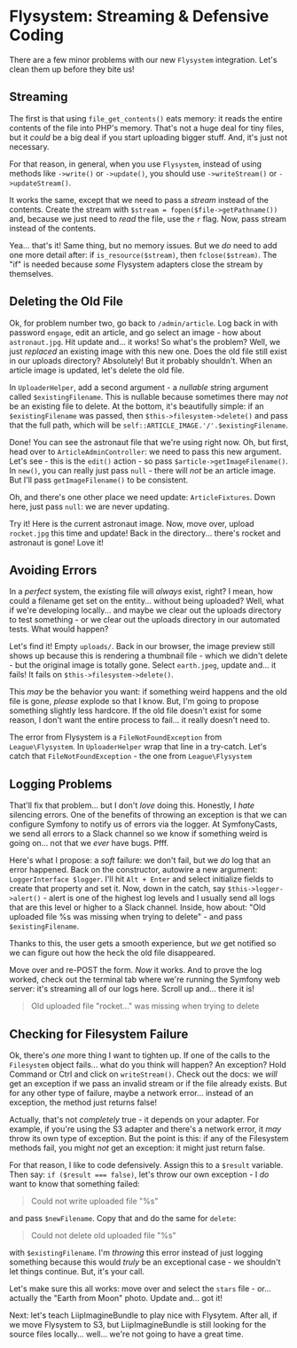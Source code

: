 # Flysystem: Streaming & Defensive Coding

There are a few minor problems with our new `Flysystem` integration. Let's clean
them up before they bite us!

## Streaming

The first is that using `file_get_contents()` eats memory: it reads the entire
contents of the file into PHP's memory. That's not a huge deal for tiny files,
but it *could* be a big deal if you start uploading bigger stuff. And, it's just
not necessary.

For that reason, in general, when you use `Flysystem`, instead of using methods
like `->write()` or `->update()`, you should use `->writeStream()` or `->updateStream()`.

It works the same, except that we need to pass a *stream* instead of the contents.
Create the stream with `$stream = fopen($file->getPathname())` and, because we just
need to *read* the file, use the `r` flag. Now, pass stream instead of the contents.

Yea... that's it! Same thing, but no memory issues. But we *do* need to add one
more detail after: if `is_resource($stream)`, then `fclose($stream)`. The "if"
is needed because *some* Flysystem adapters close the stream by themselves.

## Deleting the Old File

Ok, for problem number two, go back to `/admin/article`. Log back in with password
`engage`, edit an article, and go select an image - how about `astronaut.jpg`. Hit
update and... it works! So what's the problem? Well, we just *replaced* an existing
image with this new one. Does the old file still exist in our uploads directory?
Absolutely! But it probably shouldn't. When an article image is updated, let's
delete the old file.

In `UploaderHelper`, add a second argument - a *nullable* string argument called
`$existingFilename`. This is nullable because sometimes there may *not* be an existing
file to delete. At the bottom, it's beautifully simple: if an `$existingFilename`
was passed, then `$this->filesystem->delete()` and pass that
the full path, which will be `self::ARTICLE_IMAGE.'/'.$existingFilename`.

Done! You can see the astronaut file that we're using right now. Oh, but first,
head over to `ArticleAdminController`: we need to pass this new argument.
Let's see - this is the `edit()` action - so pass `$article->getImageFilename()`.
In `new()`, you can really just pass `null` - there will *not* be an article image.
But I'll pass `getImageFilename()` to be consistent.

Oh, and there's one other place we need update: `ArticleFixtures`. Down here, just
pass `null`: we are never updating.

Try it! Here is the current astronaut image. Now, move over, upload `rocket.jpg`
this time and update! Back in the directory... there's rocket and astronaut is gone!
Love it!

## Avoiding Errors

In a *perfect* system, the existing file will *always* exist, right? I mean,
how could a filename get set on the entity... without being uploaded? Well, what
if we're developing locally... and maybe we clear out the uploads directory to
test something - or we clear out the uploads directory in our automated tests.
What would happen?

Let's find it! Empty `uploads/`. Back in our browser, the image preview still
shows up because this is rendering a thumbnail file - which we didn't delete -
but the original image is totally gone. Select `earth.jpeg`, update and... it fails! It fails on `$this->filesystem->delete()`.

This *may* be the behavior you want: if something weird happens and the old file
is gone, *please* explode so that I know. But, I'm going to propose something slightly
less hardcore. If the old file doesn't exist for some reason, I don't want the entire
process to fail... it really doesn't need to.

The error from Flysystem is a `FileNotFoundException` from  `League\Flysystem`.
In `UploaderHelper` wrap that line in a try-catch. Let's catch that
`FileNotFoundException` - the one from `League\Flysystem`

## Logging Problems

That'll fix that problem... but I don't *love* doing this. Honestly, I *hate*
silencing errors. One of the benefits of throwing an exception is that we can
configure Symfony to notify us of errors via the logger. At SymfonyCasts, we send
all errors to a Slack channel so we know if something weird is going on... not that
we *ever* have bugs. Pfff.

Here's what I propose: a *soft* failure: we don't fail, but we *do* log that an
error happened. Back on the constructor, autowire a new argument:
`LoggerInterface $logger`. I'll hit `Alt + Enter` and select initialize fields to
create that property and set it. Now, down in the catch, say
`$this->logger->alert()` - alert is one of the highest log levels and I usually
send all logs that are this level or higher to a Slack channel. Inside, how about:
"Old uploaded file %s was missing when trying to delete" - and pass
`$existingFilename`.

Thanks to this, the user gets a smooth experience, but *we* get notified so we
can figure out how the heck the old file disappeared.

Move over and re-POST the form. *Now* it works. And to prove the log worked,
check out the terminal tab where we're running the Symfony web server: it's streaming
all of our logs here. Scroll up and... there it is!

> Old uploaded file "rocket..." was missing when trying to delete

## Checking for Filesystem Failure

Ok, there's *one* more thing I want to tighten up. If one of the calls to the
`Filesystem` object fails... what do you think will happen? An exception? Hold
Command or Ctrl and click on `writeStream()`. Check out the docs: we *will* get
an exception if we pass an invalid stream or if the file already exists. But for
any other type of failure, maybe a network error... instead of an exception, the
method just returns false!

Actually, that's not *completely* true - it depends on your adapter. For example,
if you're using the S3 adapter and there's a network error, it *may* throw its
own type of exception. But the point is this: if any of the Filesystem methods
fail, you might *not* get an exception: it might just return false.

For that reason, I like to code defensively. Assign this to a `$result` variable.
Then say: `if ($result === false)`, let's throw our own exception - I *do* want
to know that something failed:

> Could not write uploaded file "%s"

and pass `$newFilename`. Copy that and do the same for `delete`:

> Could not delete old uploaded file "%s"

with `$existingFilename`. I'm *throwing* this error instead of just logging something
because this would *truly* be an exceptional case - we shouldn't let things continue.
But, it's your call.

Let's make sure this all works: move over and select the `stars` file - or...
actually the "Earth from Moon" photo. Update and... got it!

Next: let's teach LiipImagineBundle to play nice with Flysytem. After all, if we
move Flysystem to S3, but LiipImagineBundle is still looking for the source files
locally... well... we're not going to have a great time.

